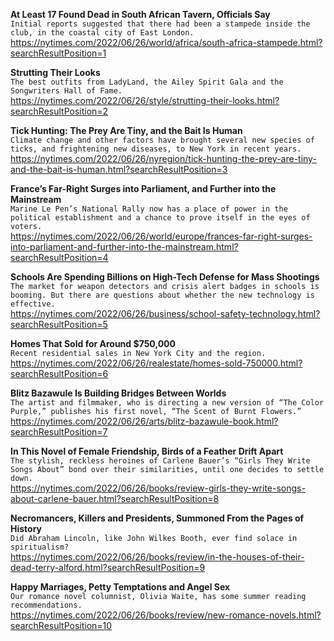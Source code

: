 **At Least 17 Found Dead in South African Tavern, Officials Say**\
`Initial reports suggested that there had been a stampede inside the club, in the coastal city of East London.`\
https://nytimes.com/2022/06/26/world/africa/south-africa-stampede.html?searchResultPosition=1

**Strutting Their Looks**\
`The best outfits from LadyLand, the Ailey Spirit Gala and the Songwriters Hall of Fame.`\
https://nytimes.com/2022/06/26/style/strutting-their-looks.html?searchResultPosition=2

**Tick Hunting: The Prey Are Tiny, and the Bait Is Human**\
`Climate change and other factors have brought several new species of ticks, and frightening new diseases, to New York in recent years.`\
https://nytimes.com/2022/06/26/nyregion/tick-hunting-the-prey-are-tiny-and-the-bait-is-human.html?searchResultPosition=3

**France’s Far-Right Surges into Parliament, and Further into the Mainstream**\
`Marine Le Pen’s National Rally now has a place of power in the political establishment and a chance to prove itself in the eyes of voters.`\
https://nytimes.com/2022/06/26/world/europe/frances-far-right-surges-into-parliament-and-further-into-the-mainstream.html?searchResultPosition=4

**Schools Are Spending Billions on High-Tech Defense for Mass Shootings**\
`The market for weapon detectors and crisis alert badges in schools is booming. But there are questions about whether the new technology is effective.`\
https://nytimes.com/2022/06/26/business/school-safety-technology.html?searchResultPosition=5

**Homes That Sold for Around $750,000**\
`Recent residential sales in New York City and the region.`\
https://nytimes.com/2022/06/26/realestate/homes-sold-750000.html?searchResultPosition=6

**Blitz Bazawule Is Building Bridges Between Worlds**\
`The artist and filmmaker, who is directing a new version of “The Color Purple,” publishes his first novel, “The Scent of Burnt Flowers.”`\
https://nytimes.com/2022/06/26/arts/blitz-bazawule-book.html?searchResultPosition=7

**In This Novel of Female Friendship, Birds of a Feather Drift Apart**\
`The stylish, reckless heroines of Carlene Bauer’s “Girls They Write Songs About” bond over their similarities, until one decides to settle down.`\
https://nytimes.com/2022/06/26/books/review-girls-they-write-songs-about-carlene-bauer.html?searchResultPosition=8

**Necromancers, Killers and Presidents, Summoned From the Pages of History**\
`Did Abraham Lincoln, like John Wilkes Booth, ever find solace in spiritualism?`\
https://nytimes.com/2022/06/26/books/review/in-the-houses-of-their-dead-terry-alford.html?searchResultPosition=9

**Happy Marriages, Petty Temptations and Angel Sex**\
`Our romance novel columnist, Olivia Waite, has some summer reading recommendations.`\
https://nytimes.com/2022/06/26/books/review/new-romance-novels.html?searchResultPosition=10

